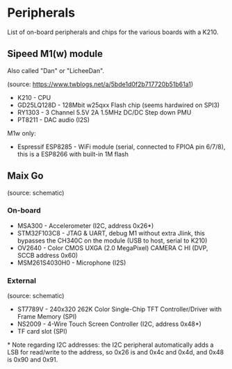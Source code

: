 Peripherals
===========

List of on-board peripherals and chips for the various boards with a K210.

Sipeed M1(w) module
-------------------

Also called "Dan" or "LicheeDan".

(source: https://www.twblogs.net/a/5bde1d0f2b717720b51b61a1)

- K210 - CPU
- GD25LQ128D - 128Mbit w25qxx Flash chip (seems hardwired on SPI3)
- RY1303 - 3 Channel 5.5V 2A 1.5MHz DC/DC Step down PMU
- PT8211 - DAC audio (I2S)

M1w only:

- Espressif ESP8285 - WiFi module (serial, connected to FPIOA pin 6/7/8), this is a ESP8266 with built-in 1M flash

Maix Go
-------

(source: schematic)

### On-board

- MSA300 - Accelerometer (I2C, address 0x26\*)
- STM32F103C8 - JTAG & UART, debug M1 without extra Jlink, this bypasses the CH340C on the module (USB to host, serial to K210)
- OV2640 - Color CMOS UXGA (2.0 MegaPixel) CAMERA C HI (DVP, SCCB address 0x60)
- MSM261S4030H0 - Microphone (I2S)

### External

(source: schematic)

- ST7789V - 240x320 262K Color Single-Chip TFT Controller/Driver with Frame Memory (SPI)
- NS2009 - 4-Wire Touch Screen Controller (I2C, address 0x48\*)
- TF card slot (SPI)

\* Note regarding I2C addresses: the I2C peripheral automatically adds a LSB for read/write to the address,
  so 0x26 is and 0x4c and 0x4d, and 0x48 is 0x90 and 0x91.
